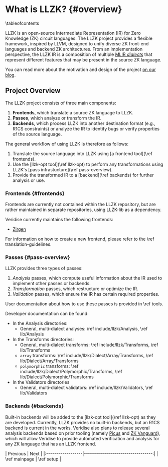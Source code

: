 # What is LLZK? {#overview}

\tableofcontents

LLZK is an open-source Intermediate Representation (IR) for Zero Knowledge (ZK)
circuit languages.
The LLZK project provides a flexible framework, inspired by LLVM, designed to
unify diverse ZK front-end languages and backend ZK architectures.
From an implementation perspective, the LLZK IR is a composition of multiple
[MLIR *dialects*][mlir-dialects] that represent different features that may be present
in the source ZK language.

You can read more about the motivation and design of the project [on our blog][llzk-post].

## Project Overview

The LLZK project consists of three main components:

1. **Frontends**, which translate a source ZK language to LLZK.
2. **Passes**, which analyze or transform the IR.
3. **Backends**, which process LLZK into another destination format (e.g., R1CS constraints) or analyze the IR to identify bugs or verify properties of the source language.

The general workflow of using LLZK is therefore as follows:
1. Translate the source language into LLZK using [a frontend tool](\ref frontends).
2. Use the [llzk-opt tool](\ref llzk-opt) to perform any transformations using LLZK's [pass infrastucture](\ref pass-overview).
3. Provide the transformed IR to a [backend](\ref backends) for further analysis or use.

### Frontends {#frontends}

Frontends are currently not contained within the LLZK repository, but are rather
maintained in separate repositories, using LLZK-lib as a dependency.

Veridise currently maintains the following frontends:
- [Zirgen](https://github.com/Veridise/zirgen-to-llzk)
<!-- TODO: Update this link to a doxygen site at some point. -->

For information on how to create a new frontend, please refer to the \ref translation-guidelines.

### Passes {#pass-overview}

LLZK provides three types of passes:
1. *Analysis* passes, which compute useful information about the IR used to implement other passes or backends.
2. *Transformation* passes, which restructure or optimize the IR.
3. *Validation* passes, which ensure the IR has certain required properties.

User documentation about how to use these passes is provided in \ref tools.

Developer documentation can be found:
- In the Analysis directories:
    - General, multi-dialect analyses: \ref include/llzk/Analysis, \ref lib/Analysis
- In the Transforms directories:
    - General, multi-dialect transforms: \ref include/llzk/Transforms, \ref lib/Transforms
    - `array` transforms: \ref include/llzk/Dialect/Array/Transforms, \ref lib/Dialect/Array/Transforms
    - `polymorphic` transforms: \ref include/llzk/Dialect/Polymorphic/Transforms, \ref lib/Dialect/Polymorphic/Transforms
- In the Validators directories
    - General, multi-dialect validators: \ref include/llzk/Validators, \ref lib/Validators

### Backends {#backends}

Built-in backends will be added to the [llzk-opt tool](\ref llzk-opt) as they are developed.
Currently, LLZK provides no built-in backends, but an R1CS backend is current in the works.
Veridise also plans to release several analysis backends based on prior tooling (namely [Picus][picus-v2] and [ZK Vanguard][zk-vanguard]), which will allow Veridise to provide automated verification and analysis for any ZK language that has an LLZK frontend.

<div class="section_buttons">
| Previous          |                              Next |
|:------------------|----------------------------------:|
| \ref mainpage | \ref setup |
</div>


[llzk-post]: https://medium.com/veridise/veridise-secures-ethereum-foundation-grant-to-develop-llzk-a-new-intermediate-representation-ir-224c0e71f4d5
[picus-v2]: https://docs.veridise.com/picus-v2/
[zk-vanguard]: https://docs.veridise.com/zkvanguard/
[mlir-dialects]: https://mlir.llvm.org/docs/DefiningDialects/